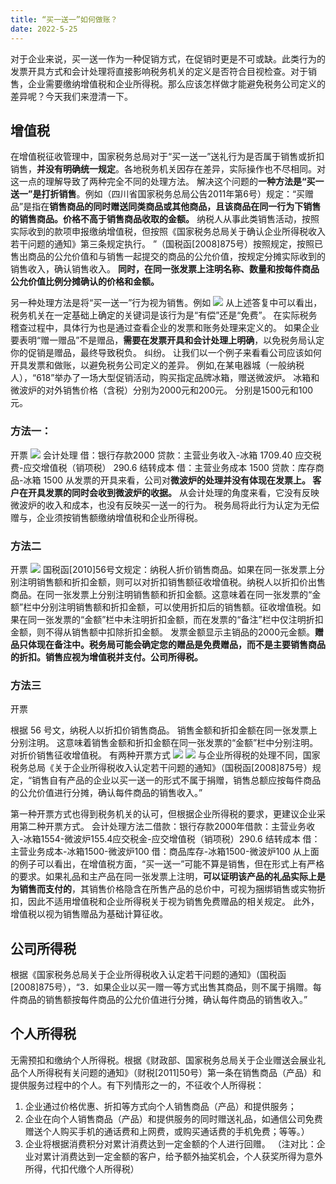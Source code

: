 ```yaml
---
title: “买一送一”如何做账？
date: 2022-5-25
---
```

对于企业来说，买一送一作为一种促销方式，在促销时更是不可或缺。此类行为的发票开具方式和会计处理将直接影响税务机关的定义是否符合目视检查。对于销售，企业需要缴纳增值税和企业所得税。那么应该怎样做才能避免税务公司定义的差异呢？今天我们来澄清一下。
## 增值税
在增值税征收管理中，国家税务总局对于“买一送一”送礼行为是否属于销售或折扣销售，**并没有明确统一规定**。各地税务机关因存在差异，实际操作也不尽相同。对这一点的理解导致了两种完全不同的处理方法。
解决这个问题的**一种方法是“买一送一”是打折销售**。例如（四川省国家税务总局公告2011年第6号）规定：“买赠品”是指在**销售商品的同时赠送同类商品或其他商品，且该商品在同一行为下销售的销售商品。价格不高于销售商品收取的金额。**
纳税人从事此类销售活动，按照实际收到的款项申报缴纳增值税，但按照《国家税务总局关于确认企业所得税收入若干问题的通知》第三条规定执行。 ”（国税函[2008]875号）按照规定，按照已售出商品的公允价值和与销售一起提交的商品的公允价值，按规定分摊实际收到的销售收入，确认销售收入。 **同时，在同一张发票上注明名称、数量和按每件商品公允价值比例分摊确认的价格和金额。**

 <!-- more -->

另一种处理方法是将“买一送一”行为视为销售。例如
![](/images/6947922aly4gs5tc8zkqlj20bs0kqgmq.jpg)
从上述答复中可以看出，税务机关在一定基础上确定的关键词是该行为是“有偿”还是“免费”。
在实际税务稽查过程中，具体行为也是通过查看企业的发票和账务处理来定义的。 如果企业要表明“赠一赠品”不是赠品，**需要在发票开具和会计处理上明确**，以免税务局认定你的促销是赠品，最终导致税负。 纠纷。
让我们以一个例子来看看公司应该如何开具发票和做账，以避免税务公司定义的差异。
例如,在某电器城（一般纳税人），“618”举办了一场大型促销活动，购买指定品牌冰箱，赠送微波炉。 冰箱和微波炉的对外销售价格（含税）分别为2000元和200元。 分别是1500元和100元。
### 方法一：
开票
![](/images/6947922aly4gs5tc8rm60j20he09sweg.jpg)
会计处理
借：银行存款2000
贷款：主营业务收入-冰箱           1709.40
     应交税费-应交增值税（销项税）  290.6
结转成本
借：主营业务成本                  1500
贷款：库存商品-冰箱               1500
从发票的开具来看，公司对**微波炉的处理并没有体现在发票上。 客户在开具发票的同时会收到微波炉的收据。**
从会计处理的角度来看，它没有反映微波炉的收入和成本，也没有反映买一送一的行为。 税务局将此行为认定为无偿赠与，企业须按销售额缴纳增值税和企业所得税。

### 方法二
开票
![](/images/6947922aly4gs5tc8ujdkj20hr09uglk.jpg)
国税函[2010]56号文规定：纳税人折价销售商品。如果在同一张发票上分别注明销售额和折扣金额，则可以对折扣销售额征收增值税。纳税人以折扣价出售商品。在同一张发票上分别注明销售额和折扣金额。这意味着在同一张发票的“金额”栏中分别注明销售额和折扣金额，可以使用折扣后的销售额。征收增值税。如果在同一张发票的“金额”栏中未注明折扣金额，而在发票的“备注”栏中仅注明折扣金额，则不得从销售额中扣除折扣金额。
发票金额显示主销品的2000元金额。**赠品只体现在备注中。税务局可能会确定您的赠品是免费赠品，而不是主要销售商品的折扣。销售应视为增值税并支付。公司所得税。**

### 方法三
开票

根据 56 号文，纳税人以折扣价销售商品。 销售金额和折扣金额在同一张发票上分别注明。 这意味着销售金额和折扣金额在同一张发票的“金额”栏中分别注明。 对折价销售征收增值税。
有两种开票方式
![](/images/6947922aly4gs5tc8w2c7j20hg09tq2x.jpg)
![](/images/6947922aly4gs5tc8ue8bj20hm09mjre.jpg)
与企业所得税的处理不同，国家税务总局《关于企业所得税收入认定若干问题的通知》（国税函[2008]875号）规定，“销售自有产品的企业以买一送一的形式不属于捐赠，销售总额应按每件商品的公允价值进行分摊，确认每件商品的销售收入。”

第一种开票方式也得到税务机关的认可，但根据企业所得税的要求，更建议企业采用第二种开票方式。
会计处理方法二借款：银行存款2000年借款：主营业务收入-冰箱1554-微波炉155.4应交税金-应交增值税（销项税）290.6
结转成本
借：主营业务成本-冰箱1500-微波炉100 借：商品库存-冰箱1500-微波炉100
从上面的例子可以看出，在增值税方面，“买一送一”可能不算是销售，但在形式上有严格的要求。如果礼品和主产品在同一张发票上注明，**可以证明该产品的礼品实际上是为销售而支付的**，其销售价格隐含在所售产品的总价中，可视为捆绑销售或实物折扣，因此不适用增值税和企业所得税关于视为销售免费赠品的相关规定。
此外，增值税以视为销售赠品为基础计算征收。

## 公司所得税

根据《国家税务总局关于企业所得税收入认定若干问题的通知》（国税函[2008]875号），“3．如果企业以买一赠一等方式出售其商品，则不属于捐赠。每件商品的销售额按每件商品的公允价值进行分摊，确认每件商品的销售收入。”
## 个人所得税

无需预扣和缴纳个人所得税。根据《财政部、国家税务总局关于企业赠送会展业礼品个人所得税有关问题的通知》（财税[2011]50号）第一条在销售商品（产品）和提供服务过程中的个人。有下列情形之一的，不征收个人所得税：

1. 企业通过价格优惠、折扣等方式向个人销售商品（产品）和提供服务；
2. 企业在向个人销售商品（产品）和提供服务的同时赠送礼品，如通信公司免费赠送个人购买手机的通话费和上网费，或购买通话费的手机免费；等等。）
3. 企业将根据消费积分对累计消费达到一定金额的个人进行回赠。 （注对比：企业对累计消费达到一定金额的客户，给予额外抽奖机会，个人获奖所得为意外所得，代扣代缴个人所得税）
